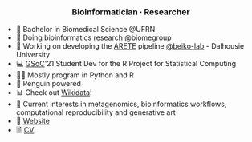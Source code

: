 <h3 align="center">Bioinformatician ∙ Researcher</h3>

- 🥼 Bachelor in Biomedical Science @UFRN
- 🧬 Doing bioinformatics research [@biomegroup](https://github.com/biomegroup)
- 🦠 Working on developing the [ARETE](https://github.com/beiko-lab/arete) pipeline [@beiko-lab](https://github.com/beiko-lab/) - Dalhousie University 
- 💻 [GSoC](https://summerofcode.withgoogle.com/)'21 Student Dev for the R Project for Statistical Computing 
- 👨‍💻 Mostly program in Python and R
- 🐧 Penguin powered
- 📊 Check out [Wikidata](https://www.wikidata.org/wiki/Wikidata:Main_Page)!
- 💬 Current interests in metagenomics, bioinformatics workflows, computational reproducibility and generative art
- 🔗 [Website](https://jvfe.github.io/)
- 🗎 [CV](https://jvfe.github.io/cv/cv-en/cv-en.pdf)

